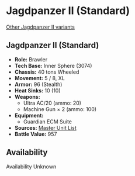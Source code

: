 # Jagdpanzer II (Standard) 

[Other Jagdpanzer II variants](../jagdpanzer_ii.md) 

## Jagdpanzer II (Standard) 

- **Role:** Brawler 
- **Tech Base:** Inner Sphere (3074) 
- **Chassis:** 40 tons Wheeled 
- **Movement:** 5 / 8, XL 
- **Armor:** 96 (Stealth) 
- **Heat Sinks:** 10 (10) 
- **Weapons:** 
  - Ultra AC/20 (ammo: 20) 
  - Machine Gun × 2 (ammo: 100) 
- **Equipment:** 
  - Guardian ECM Suite 
- **Sources:** [Master Unit List](http://masterunitlist.info/Unit/Details/1664) 
- **Battle Value:** 957 

## Availability 

Availability Unknown 

